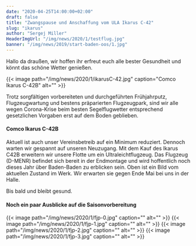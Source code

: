 ```yaml
---
date: "2020-04-25T14:00:00+02:00"
draft: false
title: "Zwangspause und Anschaffung vom ULA Ikarus C-42"
slug: "ikarus"
author: "Sergej Miller"
HeaderImgUrl: "/img/news/2020/1/testflug.jpg"
banner: "/img/news/2019/start-baden-oos/1.jpg"
---
```


Hallo da draußen, wir hoffen ihr erfreut euch alle bester Gesundheit und könnt das schöne Wetter genießen.

{{< image path="/img/news/2020/1/ikarusC-42.jpg" caption="Comco Ikarus C-42B" alt="" >}} 

<!--more-->
Trotz sorgfältigen vorbereiteten und durchgeführten Frühjahrputz, Flugzeugwartung und bestens präparierten Flugzeugpark, sind wir alle wegen Corona-Krise beim besten Segelflugwetter entsprechend gesetzlichen Vorgaben erst auf dem Boden geblieben.

#### Comco Ikarus C-42B

Aktuell ist auch unser Vereinsbetreib auf ein Minimum reduziert. Dennoch warten wir gespannt auf unseren Neuzugang.
Mit dem Kauf des Ikarus C42B erweitern wir unsere Flotte um ein Ultraleichtflugzeug. Das Flugzeug (D-MENR) befindet sich bereit in der Endmontage und wird hoffentlich noch dieses Jahr über Baden-Baden zu erblicken sein. Oben ist ein Bild vom aktuellen Zustand im Werk. Wir erwarten sie gegen Ende Mai bei uns in der Halle.


Bis bald und bleibt gesund.

#### Noch ein paar Ausblicke auf die Saisonvorbereitung

{{< image path="/img/news/2020/1/fjp-0.jpg" caption="" alt="" >}} 
{{< image path="/img/news/2020/1/fjp-1.jpg" caption="" alt="" >}} 
{{< image path="/img/news/2020/1/fjp-2.jpg" caption="" alt="" >}} 
{{< image path="/img/news/2020/1/fjp-3.jpg" caption="" alt="" >}} 

